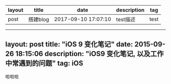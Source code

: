 | layout | title  | date                | description | tag  |
| ------ | ------ | ------------------- | ----------- | ---- |
| post   | 搭建blog | 2017-09-10 17:07:10 | test描述      | test |

---
layout: post
title: "iOS 9 变化笔记"
date: 2015-09-26 18:15:06 
description: "iOS9 变化笔记, 以及工作中常遇到的问题"
tag: iOS
---

啦啦啦